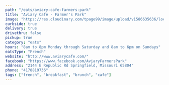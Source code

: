 ```yaml
---
path: "/eats/aviary-cafe-farmers-park"
title: "Aviary Cafe - Farmer's Park"
image: "https://res.cloudinary.com/tpage99/image/upload/v1586635636/local417eats/local417eats.png"
curbside: true
delivery: true
drivethru: false
pickup: true
category: "eats"
hours: "8am to 8pm Monday through Saturday and 8am to 6pm on Sundays"
eatsType: "French"
website: "http://www.aviarycafe.com/"
facebook: "https://www.facebook.com/AviaryFarmersPark"
address: "2144 E Republic Rd Springfield, Missouri 65804"
phone: "4178819736"
tags: ["french", "breakfast", "brunch", "cafe"]
---
```

